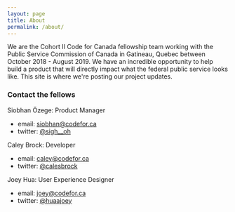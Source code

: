 ```yaml
---
layout: page
title: About
permalink: /about/
---
```


We are the Cohort II Code for Canada fellowship team working with the Public Service Commission of Canada in Gatineau, Quebec between October 2018 - August 2019. We have an incredible opportunity to help build a product that will directly impact what the federal public service looks like. This site is where we're posting our project updates.

### Contact the fellows

Siobhan Özege: Product Manager
 - email: [siobhan@codefor.ca](mailto:siobhan@codefor.ca)
 - twitter: [@sigh__oh](https://twitter.com/sigh__oh)

Caley Brock: Developer
 - email: [caley@codefor.ca](mailto:caley@codefor.ca)
 - twitter: [@calesbrock](https://twitter.com/calesbrock)

Joey Hua: User Experience Designer
 - email: [joey@codefor.ca](mailto:joey@codefor.ca)
 - twitter: [@huaajoey](https://twitter.com/huaajoey)